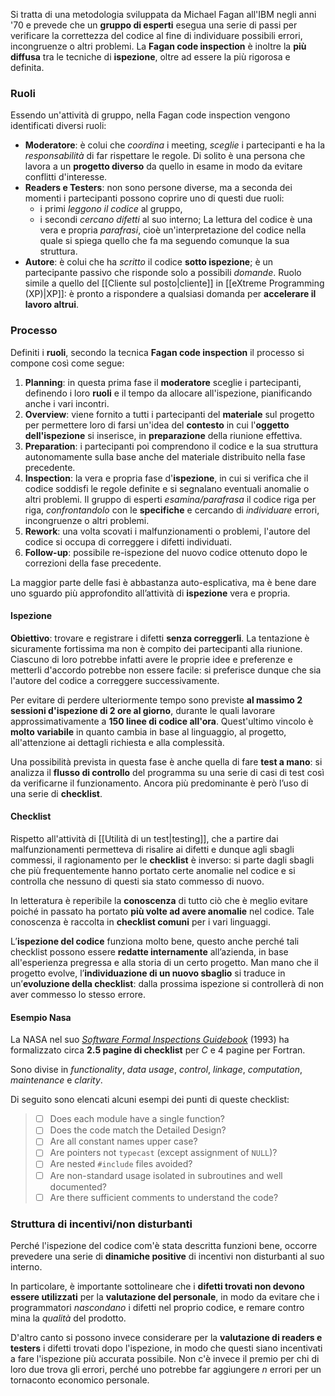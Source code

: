 Si tratta di una metodologia sviluppata da Michael Fagan all'IBM negli anni '70 e prevede che un **gruppo di esperti** esegua una serie di passi per verificare la correttezza del codice al fine di individuare possibili errori, incongruenze o altri problemi.
La **Fagan code inspection** è inoltre la **più diffusa** tra le tecniche di **ispezione**, oltre ad essere la più rigorosa e definita.


### Ruoli

Essendo un'attività di gruppo, nella Fagan code inspection vengono identificati diversi ruoli:
- **Moderatore**: è colui che *coordina* i meeting, *sceglie* i partecipanti e ha la *responsabilità* di far rispettare le regole. Di solito è una persona che lavora a un **progetto diverso** da quello in esame in modo da evitare conflitti d'interesse.
- **Readers e Testers**: non sono persone diverse, ma a seconda dei momenti i partecipanti possono coprire uno di questi due ruoli:
	- i primi *leggono il codice* al gruppo,
	- i secondi *cercano difetti* al suo interno;
	La lettura del codice è una vera e propria *parafrasi*, cioè un'interpretazione del codice nella quale si spiega quello che fa ma seguendo comunque la sua struttura.
- **Autore**: è colui che ha *scritto* il codice **sotto ispezione**; è un partecipante passivo che risponde solo a possibili *domande*. Ruolo simile a quello del [[Cliente sul posto|cliente]] in [[eXtreme Programming (XP)|XP]]: è pronto a rispondere a qualsiasi domanda per **accelerare il lavoro altrui**.



### Processo

Definiti i **ruoli**, secondo la tecnica **Fagan code inspection** il processo si compone così come segue:
1. **Planning**: in questa prima fase il **moderatore** sceglie i partecipanti, definendo i loro **ruoli** e il tempo da allocare all'ispezione, pianificando anche i vari incontri.
2. **Overview**: viene fornito a tutti i partecipanti del **materiale** sul progetto per permettere loro di farsi un'idea del **contesto** in cui l'**oggetto dell'ispezione** si inserisce, in **preparazione** della riunione effettiva.
3. **Preparation**: i partecipanti poi comprendono il codice e la sua struttura autonomamente sulla base anche del materiale distribuito nella fase precedente.
4. **Inspection**: la vera e propria fase d'**ispezione**, in cui si verifica che il codice soddisfi le regole definite e si segnalano eventuali anomalie o altri problemi. Il gruppo di esperti *esamina/parafrasa* il codice riga per riga, *confrontandolo* con le **specifiche** e cercando di *individuare* errori, incongruenze o altri problemi.
5. **Rework**: una volta scovati i malfunzionamenti o problemi, l'autore del codice si occupa di correggere i difetti individuati.
6. **Follow-up**: possibile re-ispezione del nuovo codice ottenuto dopo le correzioni della fase precedente.

La maggior parte delle fasi è abbastanza auto-esplicativa, ma è bene dare uno sguardo più approfondito all’attività di **ispezione** vera e propria.


#### Ispezione

**Obiettivo**: trovare e registrare i difetti **senza correggerli**.
La tentazione è sicuramente fortissima ma non è compito dei partecipanti alla riunione. Ciascuno di loro potrebbe infatti avere le proprie idee e preferenze e metterli d'accordo potrebbe non essere facile: si preferisce dunque che sia l'autore del codice a correggere successivamente.

Per evitare di perdere ulteriormente tempo sono previste **al massimo 2 sessioni d'ispezione di 2 ore al giorno**, durante le quali lavorare approssimativamente a **150 linee di codice all'ora**. Quest'ultimo vincolo è **molto variabile** in quanto cambia in base al linguaggio, al progetto, all'attenzione ai dettagli richiesta e alla complessità.

Una possibilità prevista in questa fase è anche quella di fare **test a mano**: si analizza il **flusso di controllo** del programma su una serie di casi di test così da verificarne il funzionamento.
Ancora più predominante è però l’uso di una serie di **checklist**.
#### Checklist

Rispetto all'attività di [[Utilità di un test|testing]], che a partire dai malfunzionamenti permetteva di risalire ai difetti e dunque agli sbagli commessi, il ragionamento per le **checklist** è inverso: si parte dagli sbagli che più frequentemente hanno portato certe anomalie nel codice e si controlla che nessuno di questi sia stato commesso di nuovo.

In letteratura è reperibile la **conoscenza** di tutto ciò che è meglio evitare poiché in passato ha portato **più volte ad avere anomalie** nel codice. Tale conoscenza è raccolta in **checklist comuni** per i vari linguaggi.

L’**ispezione del codice** funziona molto bene, questo anche perché tali checklist possono essere **redatte internamente** all’azienda, in base all'esperienza pregressa e alla storia di un certo progetto. Man mano che il progetto evolve, l’**individuazione di un nuovo sbaglio** si traduce in un’**evoluzione della checklist**: dalla prossima ispezione si controllerà di non aver commesso lo stesso errore.

#### Esempio Nasa

La NASA nel suo [_Software Formal Inspections Guidebook_](https://marcobuster.github.io/sweng/14_review/assets/13_nasa-software-inspection.pdf) (1993) ha formalizzato circa **2.5 pagine di checklist** per $C$ e 4 pagine per Fortran.

Sono divise in _functionality_, _data usage_, _control_, _linkage_, _computation_, _maintenance_ e _clarity_.

Di seguito sono elencati alcuni esempi dei punti di queste checklist:
> -  [ ]  Does each module have a single function?
> -  [ ]  Does the code match the Detailed Design?
> -  [ ]  Are all constant names upper case?
> -  [ ]  Are pointers not `typecast` (except assignment of `NULL`)?
> -  [ ]  Are nested `#include` files avoided?
> -  [ ]  Are non-standard usage isolated in subroutines and well documented?
> -  [ ]  Are there sufficient comments to understand the code?


### Struttura di incentivi/non disturbanti

Perché l'ispezione del codice com'è stata descritta funzioni bene, occorre prevedere una serie di **dinamiche positive** di incentivi non disturbanti al suo interno.

In particolare, è importante sottolineare che i **difetti trovati non devono essere utilizzati** per la **valutazione del personale**, in modo da evitare che i programmatori *nascondano* i difetti nel proprio codice, e remare contro  mina la *qualità* del prodotto.

D'altro canto si possono invece considerare per la **valutazione di readers e testers** i difetti trovati dopo l'ispezione, in modo che questi siano incentivati a fare l'ispezione più accurata possibile.
Non c'è invece il premio per chi di loro due trova gli errori, perché uno potrebbe far aggiungere $n$ errori per un tornaconto economico personale.